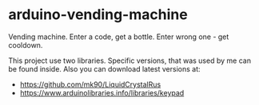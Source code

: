 # arduino-vending-machine
Vending machine. Enter a code, get a bottle. Enter wrong one - get cooldown.

This project use two libraries. Specific versions, that was used by me can be found inside.
Also you can download latest versions at:
* https://github.com/mk90/LiquidCrystalRus
* https://www.arduinolibraries.info/libraries/keypad
